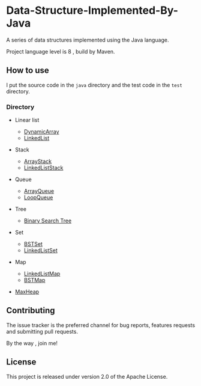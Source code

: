 # Data-Structure-Implemented-By-Java

A series of data structures implemented using the Java language.

Project language level is 8 , build by Maven.

## How to use

I put the source code in the `java` directory and the test code in the `test` directory.

### Directory

* Linear list
    * [DynamicArray](https://github.com/learnmedicalcantsavecn/Data-Structure-Implemented-By-Java/tree/master/src/main/java/com/ximingxing/array)
    * [LinkedList](https://github.com/learnmedicalcantsavecn/Data-Structure-Implemented-By-Java/tree/master/src/main/java/com/ximingxing/linkedlist)

* Stack
    * [ArrayStack](https://github.com/learnmedicalcantsavecn/Data-Structure-Implemented-By-Java/tree/master/src/main/java/com/ximingxing/stack)
    * [LinkedListStack](https://github.com/learnmedicalcantsavecn/Data-Structure-Implemented-By-Java/tree/master/src/main/java/com/ximingxing/stack)

* Queue
    * [ArrayQueue](https://github.com/learnmedicalcantsavecn/Data-Structure-Implemented-By-Java/tree/master/src/main/java/com/ximingxing/queue)
    * [LoopQueue](https://github.com/learnmedicalcantsavecn/Data-Structure-Implemented-By-Java/tree/master/src/main/java/com/ximingxing/queue)

* Tree
    * [Binary Search Tree](https://github.com/learnmedicalcantsavecn/Data-Structure-Implemented-By-Java/tree/master/src/main/java/com/ximingxing/bstree)
    
* Set
    * [BSTSet](https://github.com/learnmedicalcantsavecn/Data-Structure-Implemented-By-Java/tree/master/src/main/java/com/ximingxing/set)
    * [LinkedListSet](https://github.com/learnmedicalcantsavecn/Data-Structure-Implemented-By-Java/tree/master/src/main/java/com/ximingxing/set)
    
* Map
    * [LinkedListMap](https://github.com/learnmedicalcantsavecn/Data-Structure-Implemented-By-Java/tree/master/src/main/java/com/ximingxing/map)
    * [BSTMap](https://github.com/learnmedicalcantsavecn/Data-Structure-Implemented-By-Java/tree/master/src/main/java/com/ximingxing/map)
    
* [MaxHeap](https://github.com/learnmedicalcantsavecn/Data-Structure-Implemented-By-Java/tree/master/src/main/java/com/ximingxing/maxheap)

## Contributing

The issue tracker is the preferred channel for bug reports, features requests and submitting pull requests.

By the way , join me!

## License

This project is released under version 2.0 of the Apache License.